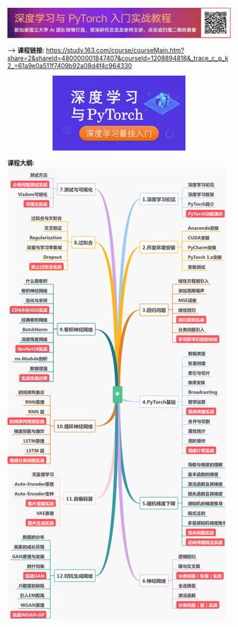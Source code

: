 <p align="center">
  <a href="https://study.163.com/course/courseMain.htm?share=2&shareId=480000001847407&courseId=1208894818&_trace_c_p_k2_=61a9e0a511f7409b92a08d4f4c964330
">
    <img src="asserts/ad_banner.png">
  </a>
</p> 

 -->
**课程链接:** https://study.163.com/course/courseMain.htm?share=2&shareId=480000001847407&courseId=1208894818&_trace_c_p_k2_=61a9e0a511f7409b92a08d4f4c964330

<p align="center">
  <img width="300"  src="asserts/cover.png">
</p> 

**课程大纲:**
![课程介绍](asserts/outline.png)





